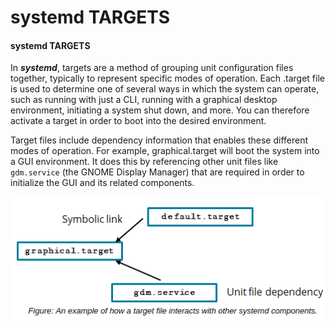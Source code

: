 # systemd TARGETS

#### systemd TARGETS

In _**systemd**_, targets are a method of grouping unit configuration files together, typically to represent specific modes of operation. Each .target file is used to determine one of several ways in which the system can operate, such as running with just a CLI, running with a graphical desktop environment, initiating a system shut down, and more. You can therefore activate a target in order to boot into the desired environment.

Target files include dependency information that enables these different modes of operation. For example, graphical.target will boot the system into a GUI environment. It does this by referencing other unit files like `gdm.service` (the GNOME Display Manager) that are required in order to initialize the GUI and its related components.

![](./img/systemdtarget.png)